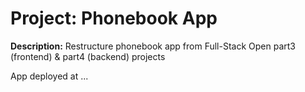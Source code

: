 # Project: Phonebook App
**Description:** Restructure phonebook app from Full-Stack Open part3 (frontend) & part4 (backend) projects

App deployed at ...

<!-- TO-DO: Software artifacts (documentation) needed: technical, non-technical(user manual etc.) -->